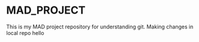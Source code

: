 # MAD_PROJECT
This is my MAD project repository for understanding git.
Making changes in local repo
hello